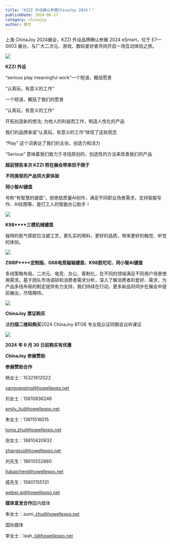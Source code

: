 ```yaml
---
title: "KZZI 外设确认参展ChinaJoy 2024！"
publishDate: 2024-06-17
category: chinajoy
author: 莱尔
---
```


上海 ChinaJoy 2024展会，KZZI 外设品牌确认参展 2024 eSmart，位于 E7—S603 展台，与广大二次元、游戏、数码爱好者共同开启一场互动体验之旅。

![](https://ec-net-1251389766.cos.ap-shanghai.myqcloud.com/wp-content/uploads/2024/06/20240617214231142.jpg)

**KZZI** **外设**

“serious play meaningful work”⼀个短语，概括愿景

“认真玩，有意义的⼯作”

⼀个短语，概括了我们的愿景

“认真玩，有意义的⼯作”

开拓创造新的想法; 为他⼈的利益⽽⼯作，制造⼈性化的产品

我们的品牌承诺“认真玩，有意义的⼯作”体现了这些观念

“Play” 这个词表达了我们的主张，创造⼒和活⼒

“Serious” 意味着我们致⼒于寻找原创的、创造性的⽅法来改善我们的产品  
  

**超前预告本次 KZZI 将在展会带来但不限于**

**不同类型的产品供大家体验**

**珂小智AI键盘**

号称“有智慧的键盘”，拒绝低质量AI创作，满足不同职业场景需求，支持智能写作、AI绘图等，是打工人的智能办公助手！

![](https://ec-net-1251389766.cos.ap-shanghai.myqcloud.com/wp-content/uploads/2024/06/20240617214240170.jpg)

**K98****三模机械键盘**

独特的氮气厚胶位注塑工艺，更扎实的用料，更好的品质，带来更好的触觉、听觉的体验。

![](https://ec-net-1251389766.cos.ap-shanghai.myqcloud.com/wp-content/uploads/2024/06/20240617214245283.jpg)

**Z98IP****定制版、G68电竞磁轴键盘、K98胶坨坨、珂小智AI键盘**

多线策略布局，二次元、电竞、办公、客制化，在不同的领域满足不同用户场景使用需求。基于团队市场调研和消费者需求分析，深入了解消费者的爱好、需求，为产品多线布局的制定提供有力支持，我们持续在行动，更多新品将同步在展会中提前展出，尽情期待。

![](https://ec-net-1251389766.cos.ap-shanghai.myqcloud.com/wp-content/uploads/2024/06/20240617214300838.jpg)

**ChinaJoy** **票证购买**

请**扫描二维码购买**2024 ChinaJoy BTOB 专业观众证同期会议听课证

![](https://ec-net-1251389766.cos.ap-shanghai.myqcloud.com/wp-content/uploads/2024/06/20240617214259693.jpg)

**2024** **年 6 月 30 日前购买有优惠**  
  

**ChinaJoy** **参展赞助**

**参展赞助合作**

杨女士：15321612022

[yangyanping@howellexpo.net](mailto:yangyanping@howellexpo.net)

刘女士：15810836246

[emily\_liu@howellexpo.net](mailto:emily_liu@howellexpo.net)

朱女士：13811516015

[toma.zhu@howellexpo.net](mailto:toma.zhu@howellexpo.net)

张女士：18810420832

[zhangsui@howellexpo.net](mailto:zhangsui@howellexpo.net)

刘先生：18610552880

[liubaichen@howellexpo.net](mailto:liubaichen@howellexpo.net)

戚先生：15801155131

[weber.qi@howellexpo.net](mailto:weber.qi@howellexpo.net)

  
**媒体宣发合作**国内媒体

朱女士：sumi\_zhu@howellexpo.net

国际媒体

李女士：leah\_li@howellexpo.net
